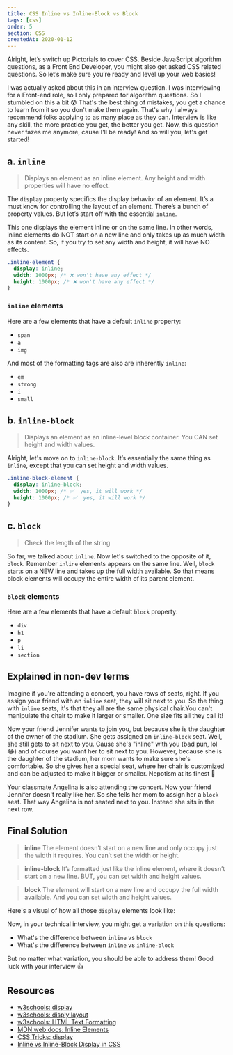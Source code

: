 ```yaml
---
title: CSS Inline vs Inline-Block vs Block
tags: [css]
order: 5
section: CSS
createdAt: 2020-01-12
---
```


Alright, let’s switch up Pictorials to cover CSS. Beside JavaScript algorithm questions, as a Front End Developer, you might also get asked CSS related questions. So let’s make sure you’re ready and level up your web basics!

I was actually asked about this in an interview question. I was interviewing for a Front-end role, so I only prepared for algorithm questions. So I stumbled on this a bit 😰 That's the best thing of mistakes, you get a chance to learn from it so you don't make them again. That's why I always recommend folks applying to as many place as they can. Interview is like any skill, the more practice you get, the better you get. Now, this question never fazes me anymore, cause I'll be ready! And so will you, let's get started!

<markdown-toc></markdown-toc>

## a. `inline`

> Displays an element as an inline element. Any height and width properties will have no effect.

<markdown-image img="display-inline"></markdown-image>

The `display` property specifics the display behavior of an element. It’s a must know for controlling the layout of an element. There’s a bunch of property values. But let’s start off with the essential `inline`.

This one displays the element inline or on the same line. In other words, inline elements do NOT start on a new line and only takes up as much width as its content. So, if you try to set any width and height, it will have NO effects.

```css
.inline-element {
  display: inline;
  width: 1000px; /* ❌ won't have any effect */
  height: 1000px; /* ❌ won't have any effect */
}
```

### `inline` elements

Here are a few elements that have a default `inline` property:

- `span`
- `a`
- `img`

And most of the formatting tags are also are inherently `inline`:

- `em`
- `strong`
- `i`
- `small`

## b. `inline-block`

> Displays an element as an inline-level block container. You CAN set height and width values.

<markdown-image img="display-inline-block"></markdown-image>

Alright, let's move on to `inline-block`. It’s essentially the same thing as `inline`, except that you can set height and width values.

```css
.inline-block-element {
  display: inline-block;
  width: 1000px; /* ✅  yes, it will work */
  height: 1000px; /* ✅  yes, it will work */
}
```

## c. `block`

> Check the length of the string

<markdown-image img="display-block"></markdown-image>

So far, we talked about `inline`. Now let's switched to the opposite of it, `block`. Remember `inline` elements appears on the same line. Well, `block` starts on a NEW line and takes up the full width available. So that means block elements will occupy the entire width of its parent element.

### `block` elements

Here are a few elements that have a default `block` property:

- `div`
- `h1`
- `p`
- `li`
- `section`

## Explained in non-dev terms

Imagine if you're attending a concert, you have rows of seats, right. If you assign your friend with an `inline` seat, they will sit next to you. So the thing with `inline` seats, it's that they all are the same physical chair.You can't manipulate the chair to make it larger or smaller. One size fits all they call it!

Now your friend Jennifer wants to join you, but because she is the daughter of the owner of the stadium. She gets assigned an `inline-block` seat. Well, she still gets to sit next to you. Cause she's "inline" with you (bad pun, lol 😂) and of course you want her to sit next to you. However, because she is the daughter of the stadium, her mom wants to make sure she's comfortable. So she gives her a special seat, where her chair is customized and can be adjusted to make it bigger or smaller. Nepotism at its finest 🤫

Your classmate Angelina is also attending the concert. Now your friend Jennifer doesn't really like her. So she tells her mom to assign her a `block` seat. That way Angelina is not seated next to you. Instead she sits in the next row.

## Final Solution

> **inline** The element doesn’t start on a new line and only occupy just the width it requires. You can’t set the width or height.

> **inline-block** It’s formatted just like the inline element, where it doesn’t start on a new line. BUT, you can set width and height values.

> **block** The element will start on a new line and occupy the full width available. And you can set width and height values.

<markdown-image img="definition"></markdown-image>

Here's a visual of how all those `display` elements look like:

<markdown-image img="diagram"></markdown-image>

Now, in your technical interview, you might get a variation on this questions:

- What's the difference between `inline` vs `block`
- What's the difference between `inline` vs `inline-block`

But no matter what variation, you should be able to address them! Good luck with your interview 👍

## Resources

- [w3schools: display](https://www.w3schools.com/cssref/pr_class_display.asp)
- [w3schools: disply layout](https://www.w3schools.com/css/css_display_visibility.asp)
- [w3schools: HTML Text Formatting](https://www.w3schools.com/html/html_formatting.asp)
- [MDN web docs: Inline Elements](https://developer.mozilla.org/en-US/docs/Web/HTML/Inline_elements)
- [CSS Tricks: display](https://css-tricks.com/almanac/properties/d/display/)
- [Inline vs Inline-Block Display in CSS](https://alligator.io/css/display-inline-vs-inline-block/)
